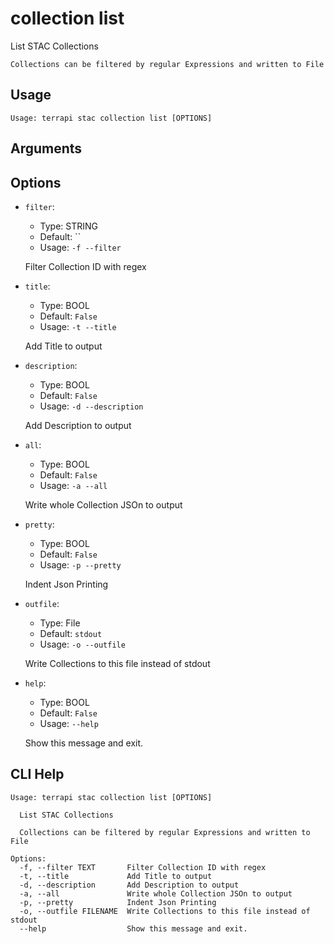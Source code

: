 
# collection list

 List STAC Collections
    
    Collections can be filtered by regular Expressions and written to File 

## Usage

```
Usage: terrapi stac collection list [OPTIONS]
```

## Arguments


## Options

* `filter`:
    * Type: STRING
    * Default: ``
    * Usage: `-f
--filter`

    Filter Collection ID with regex



* `title`:
    * Type: BOOL
    * Default: `False`
    * Usage: `-t
--title`

    Add Title to output



* `description`:
    * Type: BOOL
    * Default: `False`
    * Usage: `-d
--description`

    Add Description to output



* `all`:
    * Type: BOOL
    * Default: `False`
    * Usage: `-a
--all`

    Write whole Collection JSOn to output



* `pretty`:
    * Type: BOOL
    * Default: `False`
    * Usage: `-p
--pretty`

    Indent Json Printing



* `outfile`:
    * Type: File
    * Default: `stdout`
    * Usage: `-o
--outfile`

    Write Collections to this file instead of stdout



* `help`:
    * Type: BOOL
    * Default: `False`
    * Usage: `--help`

    Show this message and exit.



## CLI Help

```
Usage: terrapi stac collection list [OPTIONS]

  List STAC Collections

  Collections can be filtered by regular Expressions and written to File

Options:
  -f, --filter TEXT       Filter Collection ID with regex
  -t, --title             Add Title to output
  -d, --description       Add Description to output
  -a, --all               Write whole Collection JSOn to output
  -p, --pretty            Indent Json Printing
  -o, --outfile FILENAME  Write Collections to this file instead of stdout
  --help                  Show this message and exit.
```

